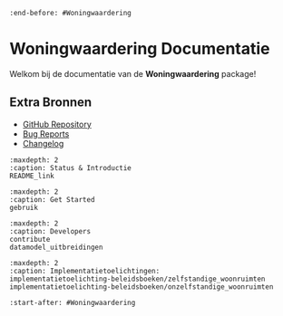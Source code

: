 <!-- # Woningwaardering Documentatie

Welkom bij de documentatie van de **Woningwaardering** package!
```{include} README_link
:end-before: ## Opzet woningwaardering package

```

## Inhoudsopgave
```{toctree}
:maxdepth: 1
README_link
gebruik
contribute
datamodel_uitbreidingen
implementatietoelichting-beleidsboeken/zelfstandige_woonruimten
implementatietoelichting-beleidsboeken/onzelfstandige_woonruimten
```

```{include} README_link
:start-after: ## Opzet woningwaardering package
``` -->
```{include} README_link
:end-before: #Woningwaardering
```
# Woningwaardering Documentatie

Welkom bij de documentatie van de **Woningwaardering** package!

## Extra Bronnen

* [GitHub Repository](https://github.com/woonstadrotterdam/woningwaardering)
* [Bug Reports](https://github.com/woonstadrotterdam/woningwaardering/issues)
* [Changelog](./changelog)

```{toctree}
:maxdepth: 2
:caption: Status & Introductie
README_link
```

```{toctree}
:maxdepth: 2
:caption: Get Started
gebruik
```

```{toctree}
:maxdepth: 2
:caption: Developers
contribute
datamodel_uitbreidingen
```

```{toctree}
:maxdepth: 2
:caption: Implementatietoelichtingen:
implementatietoelichting-beleidsboeken/zelfstandige_woonruimten
implementatietoelichting-beleidsboeken/onzelfstandige_woonruimten
```

```{include} README_link
:start-after: #Woningwaardering
```

